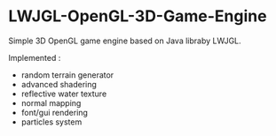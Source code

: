 # LWJGL-OpenGL-3D-Game-Engine

Simple 3D OpenGL game engine based on Java libraby LWJGL.

Implemented : 
  - random terrain generator
  - advanced shadering
  - reflective water texture
  - normal mapping
  - font/gui rendering
  - particles system
